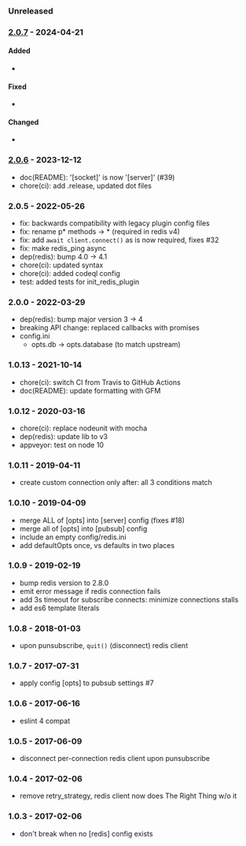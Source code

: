 
### Unreleased


### [2.0.7] - 2024-04-21

#### Added

- 

#### Fixed

- 

#### Changed

- 



### [2.0.6] - 2023-12-12

- doc(README): '[socket]' is now '[server]' (#39)
- chore(ci): add .release, updated dot files


### 2.0.5 - 2022-05-26

- fix: backwards compatibility with legacy plugin config files
- fix: rename p\* methods -> * (required in redis v4)
- fix: add `await client.connect()` as is now required, fixes #32
- fix: make redis_ping async
- dep(redis): bump 4.0 -> 4.1
- chore(ci): updated syntax
- chore(ci): added codeql config
- test: added tests for init_redis_plugin


### 2.0.0 - 2022-03-29

- dep(redis): bump major version 3 -> 4
- breaking API change: replaced callbacks with promises
- config.ini
    - opts.db -> opts.database (to match upstream)


### 1.0.13 - 2021-10-14

- chore(ci): switch CI from Travis to GitHub Actions
- doc(README): update formatting with GFM


### 1.0.12 - 2020-03-16

- chore(ci): replace nodeunit with mocha
- dep(redis): update lib to v3
- appveyor: test on node 10


### 1.0.11 - 2019-04-11

- create custom connection only after: all 3 conditions match


### 1.0.10 - 2019-04-09

- merge ALL of [opts] into [server] config (fixes #18)
- merge all of [opts] into [pubsub] config
- include an empty config/redis.ini
- add defaultOpts once, vs defaults in two places


### 1.0.9 - 2019-02-19

- bump redis version to 2.8.0
- emit error message if redis connection fails
- add 3s timeout for subscribe connects: minimize connections stalls
- add es6 template literals


### 1.0.8 - 2018-01-03

- upon punsubscribe, `quit()` (disconnect) redis client


### 1.0.7 - 2017-07-31

- apply config [opts] to pubsub settings #7


### 1.0.6 - 2017-06-16

- eslint 4 compat


### 1.0.5 - 2017-06-09

- disconnect per-connection redis client upon punsubscribe


### 1.0.4 - 2017-02-06

- remove retry_strategy, redis client now does The Right Thing w/o it


### 1.0.3 - 2017-02-06

- don't break when no [redis] config exists

[2.0.6]: https://github.com/haraka/haraka-plugin-redis/releases/tag/2.0.6
[2.0.7]: https://github.com/haraka/haraka-plugin-redis/releases/tag/2.0.7
